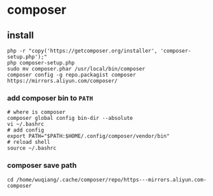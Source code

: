 # composer 

## install

```
php -r "copy('https://getcomposer.org/installer', 'composer-setup.php');"
php composer-setup.php
sudo mv composer.phar /usr/local/bin/composer
composer config -g repo.packagist composer https://mirrors.aliyun.com/composer/
```

### add composer bin to `PATH`

```
# where is composer
composer global config bin-dir --absolute
vi ~/.bashrc
# add config
export PATH="$PATH:$HOME/.config/composer/vendor/bin"
# reload shell
source ~/.bashrc
```

### composer save path

```
cd /home/wuqiang/.cache/composer/repo/https---mirrors.aliyun.com-composer
```
